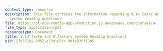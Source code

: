 ```yaml
---
content_type: resource
description: This file contains the information regarding 9.14 taste and olfactory
  system reading questions.
file: https://ol-ocw-studio-app-production.s3.amazonaws.com/courses/9-14-brain-structure-and-its-origins-spring-2014/276371b20d52e73d06ccddfe935f7885_MIT9_14S14_TasteReadQue.pdf
file_type: application/pdf
resourcetype: Document
title: 9.14 Taste and Olfactory System Reading Questions
uid: 276371b2-0d52-e73d-06cc-ddfe935f7885
---
```

